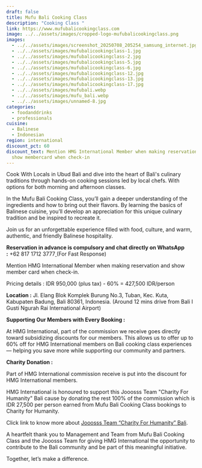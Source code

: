 ```yaml
---
draft: false
title: Mufu Bali Cooking Class
description: "Cooking Class "
link: https://www.mufubalicookingclass.com
image: ../../assets/images/cropped-logo-mufubalicookingclass.png
images:
  - ../../assets/images/screenshot_20250708_205254_samsung_internet.jpg
  - ../../assets/images/mufubalicookingclass-1.jpg
  - ../../assets/images/mufubalicookingclass-2.jpg
  - ../../assets/images/mufubalicookingclass-5.jpg
  - ../../assets/images/mufubalicookingclass-6.jpg
  - ../../assets/images/mufubalicookingclass-12.jpg
  - ../../assets/images/mufubalicookingclass-13.jpg
  - ../../assets/images/mufubalicookingclass-17.jpg
  - ../../assets/images/mufubali.webp
  - ../../assets/images/mufu_bali.webp
  - ../../assets/images/unnamed-8.jpg
categories:
  - foodanddrinks
  - professionals
cuisine:
  - Balinese
  - Indonesian
region: international
discount_pct: 60
discount_text: Mention HMG International Member when making reservations and
  show membercard when check-in
---
```

Cook With Locals in Ubud Bali and dive into the heart of Bali's culinary traditions through hands-on cooking sessions led by local chefs. With options for both morning and afternoon classes.[](https://www.mufubalicookingclass.com/cooking-class-program/)

[](https://www.mufubalicookingclass.com/cooking-class-program/)In the Mufu Bali Cooking Class, you’ll gain a deeper understanding of the ingredients and how to bring out their flavors. By learning the basics of Balinese cuisine, you’ll develop an appreciation for this unique culinary tradition and be inspired to recreate it.

Join us for an unforgettable experience filled with food, culture, and warm, authentic, and friendly Balinese hospitality.

**Reservation in advance is compulsory and chat directly on WhatsApp :** +62 817 1712 3777[ ](https://wa.me/6287761556688)(For Fast Response)

Mention HMG International Member when making reservation and show member card when check-in.

Pricing details : IDR 950,000 (plus tax) - 60% = 427,500 IDR/person

**Location :** Jl. Elang Blok Komplek Burung No.3, Tuban, Kec. Kuta, Kabupaten Badung, Bali 80361, Indonesia. (Around 12 mins drive from Bali I Gusti Ngurah Rai International Airport)

**Supporting Our Members with Every Booking :**

At HMG International, part of the commission we receive goes directly toward subsidizing discounts for our members. This allows us to offer up to 60% off for HMG International members on Bali cooking class experiences — helping you save more while supporting our community and partners.

**Charity Donation :**

Part of HMG International commission receive is put into the discount for HMG International members. 

HMG International is honoured to support this Jooosss Team "Charity For Humanity" Bali cause by donating the rest 100% of the commission which is IDR 27,500 per person earned from Mufu Bali Cooking Class bookings to Charity for Humanity.

Click link to know more about [Jooosss Team “Charity For Humanity” Bali](https://hmginternational.com/collaborations/jooosss_team_charity_for_humanity_bali/).[](https://hmginternational.com/collaborations/jooosss_team_charity_for_humanity_bali/)

[](https://hmginternational.com/collaborations/jooosss_team_charity_for_humanity_bali/)A heartfelt thank you to Management and Team from Mufu Bali Cooking Class and the Jooosss Team for giving HMG International the opportunity to contribute to the Bali community and be part of this meaningful initiative.

Together, let’s make a difference.
